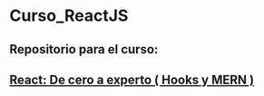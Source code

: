 # Curso_ReactJS
## Repositorio para el curso:
## [React: De cero a experto ( Hooks y MERN )](https://www.udemy.com/course/react-cero-experto/)
